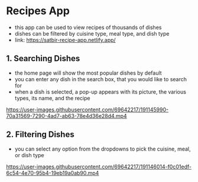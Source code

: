 # Recipes App
- this app can be used to view recipes of thousands of dishes
- dishes can be filtered by cuisine type, meal type, and dish type
- link: https://satbir-recipe-app.netlify.app/

## 1. Searching Dishes
- the home page will show the most popular dishes by default
- you can enter any dish in the search box, that you would like to search for
- when a dish is selected, a pop-up appears with its picture, the various types, its name, and the recipe


https://user-images.githubusercontent.com/69642217/191145990-70a31569-7290-4ad7-ab63-78e4d36e28d4.mp4


## 2. Filtering Dishes
- you can select any option from the dropdowns to pick the cuisine, meal, or dish type


https://user-images.githubusercontent.com/69642217/191146014-f0c01edf-6c54-4e70-95b4-19eb19a0ab90.mp4

